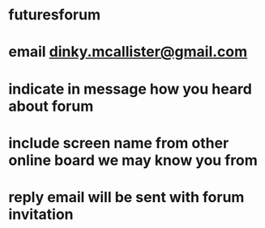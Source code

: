 # futuresforum
# email dinky.mcallister@gmail.com
# indicate in message how you heard about forum
# include screen name from other online board we may know you from
# reply email will be sent with forum invitation
